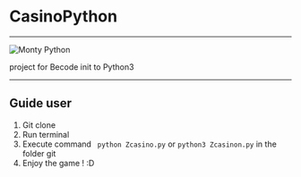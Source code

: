 # CasinoPython

--------------------------------------------------------------------------------------------------

![Monty Python](https://media.giphy.com/media/35aVstfJYNlEA/giphy.gif)

project for Becode init to Python3

----------------------------------------------------------------------------------------------------

## Guide user

1.  Git clone 
2.  Run terminal 
3.  Execute command  ` python Zcasino.py` or  `python3 Zcasinon.py` in the folder git 
4. Enjoy the game ! :D 

